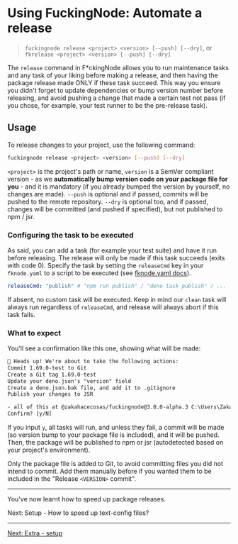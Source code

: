 # Using FuckingNode: Automate a release

> `fuckingnode release <project> <version> [--push] [--dry]`, or `fkrelease <project> <version> [--push] [--dry]`

The `release` command in F\*ckingNode allows you to run maintenance tasks and any task of your liking before making a release, and then having the package release made ONLY if these task succeed. This way you ensure you didn't forget to update dependencies or bump version number before releasing, and avoid pushing a change that made a certain test not pass (if you chose, for example, your test runner to be the pre-release task).

## Usage

To release changes to your project, use the following command:

```bash
fuckingnode release <project> <version> [--push] [--dry]
```

`<project>` is the project's path or name, `version` is a SemVer compliant version - as we **automatically bump version code on your package file for you** - and it is mandatory (if you already bumped the version by yourself, no changes are made). `--push` is optional and if passed, commits will be pushed to the remote repository. `--dry` is optional too, and if passed, changes will be committed (and pushed if specified), but not published to npm / jsr.

### Configuring the task to be executed

As said, you can add a task (for example your test suite) and have it run before releasing. The release will only be made if this task succeeds (exits with code 0). Specify the task by setting the `releaseCmd` key in your `fknode.yaml` to a script to be executed (see [fknode.yaml docs](fknode-yaml.md)).

```yaml
releaseCmd: "publish" # "npm run publish" / "deno task publish" / ...
```

If absent, no custom task will be executed. Keep in mind our `clean` task will always run regardless of `releaseCmd`, and release will always abort if this task fails.

### What to expect

You'll see a confirmation like this one, showing what will be made:

```txt
🚨 Heads up! We're about to take the following actions:
Commit 1.69.0-test to Git
Create a Git tag 1.69.0-test
Update your deno.json's "version" field
Create a deno.json.bak file, and add it to .gitignore
Publish your changes to JSR

- all of this at @zakahacecosas/fuckingnode@3.0.0-alpha.3 C:\Users\Zaka\FuckingNode
Confirm? [y/N]
```

If you input `y`, all tasks will run, and unless they fail, a commit will be made (so version bump to your package file is included), and it will be pushed. Then, the package will be published to npm or jsr (autodetected based on your project's environment).

Only the package file is added to Git, to avoid committing files you did not intend to commit. Add them manually before if you wanted them to be included in the "Release `<VERSION>` commit".

---

You've now learnt how to speed up package releases.

Next: Setup - How to speed up text-config files?

---

[Next: Extra - setup](setup.md)
